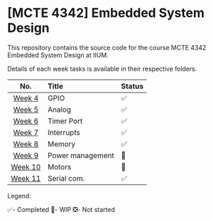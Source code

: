 # [MCTE 4342] Embedded System Design

This repository contains the source code for the course MCTE 4342 Embedded System Design at IIUM.

<!-- The course is taught by Dr. Zulkifli Bin Zainal Abidin -->

Details of each week tasks is available in their respective folders.

|         No.          | Title            | Status                    |
| :------------------: | :--------------- | :------------------------ |
|  [Week 4](./Week4/)  | GPIO             | :white_check_mark:        |
|  [Week 5](./Week5/)  | Analog           | :white_check_mark:        |
|  [Week 6](./Week6/)  | Timer Port       | :white_check_mark:        |
|  [Week 7](./Week7/)  | Interrupts       | :white_check_mark:        |
|  [Week 8](./Week8/)  | Memory           | :white_check_mark:        |
|  [Week 9](./Week9/)  | Power management | :arrows_counterclockwise: |
| [Week 10](./Week10/) | Motors           | :arrows_counterclockwise: |
| [Week 11](./Week11/) | Serial com.      | :white_check_mark:        |

Legend:

:white_check_mark:- Completed
:arrows_counterclockwise:- WIP
:negative_squared_cross_mark:- Not started

